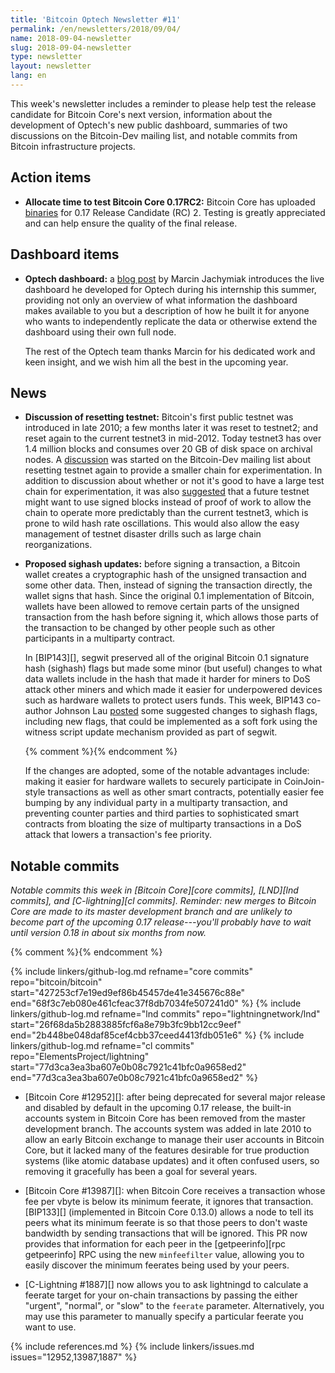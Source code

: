 ```yaml
---
title: 'Bitcoin Optech Newsletter #11'
permalink: /en/newsletters/2018/09/04/
name: 2018-09-04-newsletter
slug: 2018-09-04-newsletter
type: newsletter
layout: newsletter
lang: en
---
```

This week's newsletter includes a reminder to please help test the
release candidate for Bitcoin Core's next version, information about the
development of Optech's new public dashboard, summaries of two
discussions on the Bitcoin-Dev mailing list, and notable commits from
Bitcoin infrastructure projects.

## Action items

- **Allocate time to test Bitcoin Core 0.17RC2:** Bitcoin Core has
  uploaded [binaries][bcc 0.17] for 0.17 Release Candidate (RC) 2.
  Testing is greatly appreciated and can help ensure the quality of the
  final release.

## Dashboard items

- **Optech dashboard:** a [blog post][dashboard post] by Marcin
  Jachymiak introduces the live dashboard he developed for Optech during
  his internship this summer, providing not only an overview of what
  information the dashboard makes available to you but a description of
  how he built it for anyone who wants to independently replicate the
  data or otherwise extend the dashboard using their own full node.

    The rest of the Optech team thanks Marcin for his dedicated work and
    keen insight, and we wish him all the best in the upcoming year.

## News

- **Discussion of resetting testnet:** Bitcoin's first public testnet was
  introduced in late 2010; a few months later it was reset to testnet2;
  and reset again to the current testnet3 in mid-2012.  Today testnet3
  has over 1.4 million blocks and consumes over 20 GB of disk space on
  archival nodes.  A [discussion][testnet reset] was started on the
  Bitcoin-Dev mailing list about resetting testnet again to provide a
  smaller chain for experimentation.  In addition to discussion about
  whether or not it's good to have a large test chain for
  experimentation, it was also [suggested][signed testnet] that a future
  testnet might want to use signed blocks instead of proof of work to
  allow the chain to operate more predictably than the current testnet3,
  which is prone to wild hash rate oscillations.  This would also allow
  the easy management of testnet disaster drills such as large chain
  reorganizations.

- **Proposed sighash updates:** before signing a transaction, a Bitcoin
  wallet creates a cryptographic hash of the unsigned transaction
  and some other data.  Then, instead of signing the transaction
  directly, the wallet signs that hash.  Since the original 0.1 implementation
  of Bitcoin, wallets have been allowed to remove certain parts of the
  unsigned transaction from the hash before signing it, which allows those
  parts of the transaction to be changed by other people such as
  other participants in a multiparty contract.

    In [BIP143][], segwit preserved all of the original Bitcoin 0.1
    signature hash (sighash) flags but made some minor (but useful)
    changes to what data wallets include in the hash that made it harder
    for miners to DoS attack other miners and which made it easier for
    underpowered devices such as hardware wallets to protect users
    funds.  This week, BIP143 co-author Johnson Lau [posted][sighash
    changes] some suggested changes to sighash flags, including new
    flags, that could be implemented as a soft fork using the witness
    script update mechanism provided as part of segwit.

    {% comment %}<!-- for reference: numbers in following paragraph
    correspond to the numbered bullet points in Lau's email -->{%
    endcomment %}

    If the changes are adopted, some of the notable advantages include:
    making it easier for hardware wallets to securely participate in
    CoinJoin-style transactions <!--#1--> as well as other smart
    contracts<!--#2-->, potentially easier fee bumping by any individual
    party in a multiparty transaction<!--#6-->, and preventing counter
    parties and third parties to sophisticated smart contracts from
    bloating the size of multiparty transactions in a DoS attack that
    lowers a transaction's fee priority.<!--#8-->

## Notable commits

*Notable commits this week in [Bitcoin Core][core commits], [LND][lnd
commits], and [C-lightning][cl commits].  Reminder: new merges to
Bitcoin Core are made to its master development branch and are unlikely
to become part of the upcoming 0.17 release---you'll probably have to
wait until version 0.18 in about six months from now.*

{% comment %}<!-- LND only had three merges this week, none of them exciting IMO -harding -->{% endcomment %}

{% include linkers/github-log.md
  refname="core commits"
  repo="bitcoin/bitcoin"
  start="427253cf7e19ed9ef86b45457de41e345676c88e"
  end="68f3c7eb080e461cfeac37f8db7034fe507241d0"
%}
{% include linkers/github-log.md
  refname="lnd commits"
  repo="lightningnetwork/lnd"
  start="26f68da5b2883885fcf6a8e79b3fc9bb12cc9eef"
  end="2b448be048daf85cef4cbb37ceed4413fdb051e6"
%}
{% include linkers/github-log.md
  refname="cl commits"
  repo="ElementsProject/lightning"
  start="77d3ca3ea3ba607e0b08c7921c41bfc0a9658ed2"
  end="77d3ca3ea3ba607e0b08c7921c41bfc0a9658ed2"
%}

- [Bitcoin Core #12952][]: after being deprecated for several major
  release and disabled by default in the upcoming 0.17 release, the
  built-in accounts system in Bitcoin Core has been removed from the
  master development branch.  The accounts system was added in late 2010
  to allow an early Bitcoin exchange to manage their user accounts in
  Bitcoin Core, but it lacked many of the features desirable for true
  production systems (like atomic database updates) and it often
  confused users, so removing it gracefully has been a goal for several
  years.

- [Bitcoin Core #13987][]: when Bitcoin Core receives a transaction
  whose fee per vbyte is below its minimum feerate, it ignores that
  transaction.  [BIP133][] (implemented in Bitcoin Core 0.13.0) allows a
  node to tell its peers what its minimum feerate is so that those peers
  to don't waste bandwidth by sending transactions that will be ignored.
  This PR now provides that information for each peer in the
  [getpeerinfo][rpc getpeerinfo] RPC using the new `minfeefilter` value,
  allowing you to easily discover the minimum feerates being used by
  your peers.

- [C-Lightning #1887][] now allows you to ask lightningd to calculate a feerate
  target for your on-chain transactions by passing the either "urgent",
  "normal", or "slow" to the `feerate` parameter.  Alternatively, you
  may use this parameter to manually specify a particular feerate you
  want to use.

{% include references.md %}
{% include linkers/issues.md issues="12952,13987,1887" %}

[bcc 0.17]: https://bitcoincore.org/bin/bitcoin-core-0.17.0/
[dashboard post]: /en/dashboard-announcement/
[testnet reset]: https://lists.linuxfoundation.org/pipermail/bitcoin-dev/2018-August/016337.html
[signed testnet]: https://lists.linuxfoundation.org/pipermail/bitcoin-dev/2018-August/016348.html
[sighash changes]: https://lists.linuxfoundation.org/pipermail/bitcoin-dev/2018-August/016345.html
